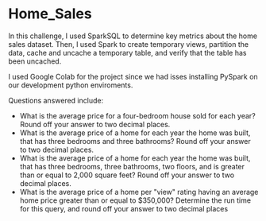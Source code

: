# Home_Sales
In this challenge, I used SparkSQL to determine key metrics about the home sales dataset. Then, I used Spark to create temporary views, partition the data, cache and uncache a temporary table, and verify that the table has been uncached.

I used Google Colab for the project since we had isses installing PySpark on our development python enviroments. 

Questions answered include: 
- What is the average price for a four-bedroom house sold for each year? Round off your answer to two decimal places.
- What is the average price of a home for each year the home was built, that has three bedrooms and three bathrooms? Round off your answer to two decimal places.
- What is the average price of a home for each year the home was built, that has three bedrooms, three bathrooms, two floors, and is greater than or equal to 2,000 square feet? Round off your answer to two decimal places.
- What is the average price of a home per "view" rating having an average home price greater than or equal to $350,000? Determine the run time for this query, and round off your answer to two decimal places
